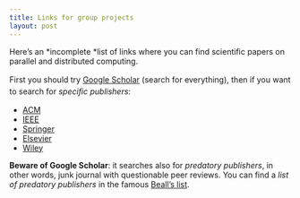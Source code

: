 ```yaml
---
title: Links for group projects
layout: post
---
```

Here&#8217;s an *incomplete *list of links where you can find scientific papers on parallel and distributed computing.

First you should try <a style="line-height: 1.5;" href="https://scholar.google.it">Google Scholar</a><span style="line-height: 1.5;"> (search for everything), then if you want to search for <em>specific publishers</em>:</span>

  * [ACM][1]
  * [IEEE][2]
  * [Springer][3]
  * [Elsevier][4]
  * [Wiley][5]

**Beware of Google Scholar**: it searches also for *predatory publishers*, in other words, junk journal with questionable peer reviews. You can find a *list of predatory publishers* in the famous [Beall&#8217;s list][6].

 [1]: http://dl.acm.org
 [2]: http://ieeexplore.ieee.org/Xplore/home.jsp
 [3]: http://link.springer.com
 [4]: http://www.elsevier.com/journals/title/a
 [5]: http://onlinelibrary.wiley.com/browse/publications?type=journal
 [6]: http://scholarlyoa.com/publishers/